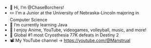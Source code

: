 - 👋 Hi, I’m @ChaseBorchers!
- ✏️ I'm a Junior at the University of Nebraska-Lincoln majoring in Computer Science
- 🌱 I’m currently learning Java
- 🩷 I enjoy Anime, YouTube, videogames, volleyball, music, and more!
- 🥇 Global #1 most Cryosthesia 77K defeats in Destiny 2
- 📽️ My YouTube channel -> https://youtube.com/@Manstrual

<!---
ChaseBorchers/ChaseBorchers is a ✨ special ✨ repository because its `README.md` (this file) appears on your GitHub profile.
You can click the Preview link to take a look at your changes.
--->
